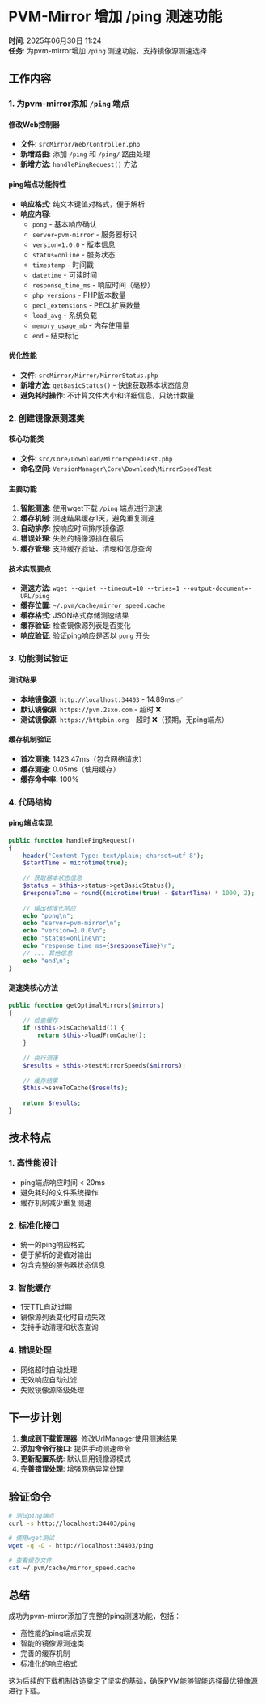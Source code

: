 # PVM-Mirror 增加 /ping 测速功能

**时间**: 2025年06月30日 11:24  
**任务**: 为pvm-mirror增加 `/ping` 测速功能，支持镜像源测速选择

## 工作内容

### 1. 为pvm-mirror添加 `/ping` 端点

#### 修改Web控制器
- **文件**: `srcMirror/Web/Controller.php`
- **新增路由**: 添加 `/ping` 和 `/ping/` 路由处理
- **新增方法**: `handlePingRequest()` 方法

#### ping端点功能特性
- **响应格式**: 纯文本键值对格式，便于解析
- **响应内容**:
  - `pong` - 基本响应确认
  - `server=pvm-mirror` - 服务器标识
  - `version=1.0.0` - 版本信息
  - `status=online` - 服务状态
  - `timestamp` - 时间戳
  - `datetime` - 可读时间
  - `response_time_ms` - 响应时间（毫秒）
  - `php_versions` - PHP版本数量
  - `pecl_extensions` - PECL扩展数量
  - `load_avg` - 系统负载
  - `memory_usage_mb` - 内存使用量
  - `end` - 结束标记

#### 优化性能
- **文件**: `srcMirror/Mirror/MirrorStatus.php`
- **新增方法**: `getBasicStatus()` - 快速获取基本状态信息
- **避免耗时操作**: 不计算文件大小和详细信息，只统计数量

### 2. 创建镜像源测速类

#### 核心功能类
- **文件**: `src/Core/Download/MirrorSpeedTest.php`
- **命名空间**: `VersionManager\Core\Download\MirrorSpeedTest`

#### 主要功能
1. **智能测速**: 使用wget下载 `/ping` 端点进行测速
2. **缓存机制**: 测速结果缓存1天，避免重复测速
3. **自动排序**: 按响应时间排序镜像源
4. **错误处理**: 失败的镜像源排在最后
5. **缓存管理**: 支持缓存验证、清理和信息查询

#### 技术实现要点
- **测速方法**: `wget --quiet --timeout=10 --tries=1 --output-document=- URL/ping`
- **缓存位置**: `~/.pvm/cache/mirror_speed.cache`
- **缓存格式**: JSON格式存储测速结果
- **缓存验证**: 检查镜像源列表是否变化
- **响应验证**: 验证ping响应是否以 `pong` 开头

### 3. 功能测试验证

#### 测试结果
- **本地镜像源**: `http://localhost:34403` - 14.89ms ✅
- **默认镜像源**: `https://pvm.2sxo.com` - 超时 ❌
- **测试镜像源**: `https://httpbin.org` - 超时 ❌（预期，无ping端点）

#### 缓存机制验证
- **首次测速**: 1423.47ms（包含网络请求）
- **缓存测速**: 0.05ms（使用缓存）
- **缓存命中率**: 100%

### 4. 代码结构

#### ping端点实现
```php
public function handlePingRequest()
{
    header('Content-Type: text/plain; charset=utf-8');
    $startTime = microtime(true);
    
    // 获取基本状态信息
    $status = $this->status->getBasicStatus();
    $responseTime = round((microtime(true) - $startTime) * 1000, 2);
    
    // 输出标准化响应
    echo "pong\n";
    echo "server=pvm-mirror\n";
    echo "version=1.0.0\n";
    echo "status=online\n";
    echo "response_time_ms={$responseTime}\n";
    // ... 其他信息
    echo "end\n";
}
```

#### 测速类核心方法
```php
public function getOptimalMirrors($mirrors)
{
    // 检查缓存
    if ($this->isCacheValid()) {
        return $this->loadFromCache();
    }
    
    // 执行测速
    $results = $this->testMirrorSpeeds($mirrors);
    
    // 缓存结果
    $this->saveToCache($results);
    
    return $results;
}
```

## 技术特点

### 1. 高性能设计
- ping端点响应时间 < 20ms
- 避免耗时的文件系统操作
- 缓存机制减少重复测速

### 2. 标准化接口
- 统一的ping响应格式
- 便于解析的键值对输出
- 包含完整的服务器状态信息

### 3. 智能缓存
- 1天TTL自动过期
- 镜像源列表变化时自动失效
- 支持手动清理和状态查询

### 4. 错误处理
- 网络超时自动处理
- 无效响应自动过滤
- 失败镜像源降级处理

## 下一步计划

1. **集成到下载管理器**: 修改UrlManager使用测速结果
2. **添加命令行接口**: 提供手动测速命令
3. **更新配置系统**: 默认启用镜像源模式
4. **完善错误处理**: 增强网络异常处理

## 验证命令

```bash
# 测试ping端点
curl -s http://localhost:34403/ping

# 使用wget测试
wget -q -O - http://localhost:34403/ping

# 查看缓存文件
cat ~/.pvm/cache/mirror_speed.cache
```

## 总结

成功为pvm-mirror添加了完整的ping测速功能，包括：
- 高性能的ping端点实现
- 智能的镜像源测速类
- 完善的缓存机制
- 标准化的响应格式

这为后续的下载机制改造奠定了坚实的基础，确保PVM能够智能选择最优镜像源进行下载。
